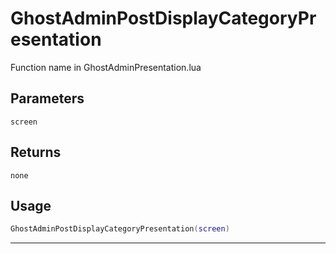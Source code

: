 # GhostAdminPostDisplayCategoryPresentation
Function name in GhostAdminPresentation.lua
## Parameters
`screen`
## Returns
`none`
## Usage
```lua
GhostAdminPostDisplayCategoryPresentation(screen)
```
---
